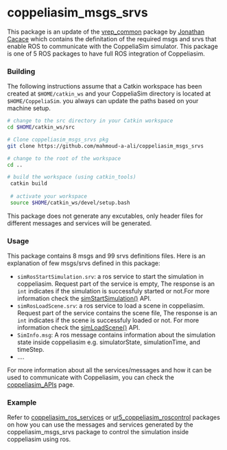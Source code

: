 # coppeliasim_msgs_srvs
This package is an update of the [vrep_common] package by [Jonathan Cacace][] which contains the definitation of the required msgs and srvs that enable ROS to communicate with the CoppeliaSim simulator. This package is one of 5 ROS packages to have full ROS integration of Coppeliasim.

### Building 
The following instructions assume that a Catkin workspace has been created at `$HOME/catkin_ws` and your CoppeliaSim directory is located at `$HOME/CoppeliaSim`. you always can update the paths based on your machine setup.

```bash
# change to the src directory in your Catkin workspace
cd $HOME/catkin_ws/src

# Clone coppeliasim_msgs_srvs pkg 
git clone https://github.com/mahmoud-a-ali/coppeliasim_msgs_srvs

# change to the root of the workspace
cd ..

# build the workspace (using catkin_tools)
 catkin build
 
 # activate your workspace
 source $HOME/catkin_ws/devel/setup.bash
```
This package does not generate any excutables, only header files for different messages and services will be generated.

### Usage
This package contains 8 msgs and 99 srvs definitions files. Here is an explanation of few msgs/srvs defined in this package:
- `simRosStartSimulation.srv`: a ros service to start the simulation in coppeliasim. Request part of the service is empty,  The response is an `int` indicates if the simulation is successfuly started or not.For more information check the  [simStartSimulation()][] API. 
- `simRosLoadScene.srv`: a ros service to load a scene in coppeliasim. Request part of the service contains the scene file,  The response is an `int` indicates if the scene is successfuly loaded or not. For more information check the [simLoadScene()][] API.
- `SimInfo.msg`: A ros message contains information about the simulation state inside coppeliasim e.g. simulatorState, simulationTime, and timeStep. 
- ....

For more information about all the services/messages and how it can be used to communicate with Coppeliasim, you can check the [coppeliasim_APIs][] page.



### Example 
Refer to [coppeliasim_ros_services][] or [ur5_coppeliasim_roscontrol][] packages on how you can use the messages and services generated by the coppeliasim_msgs_srvs package to control the simulation inside coppeliasim using ros.

[Jonathan Cacace]: http://wpage.unina.it/jonathan.cacace/
[coppeliasim_APIs]: https://www.coppeliarobotics.com/helpFiles/en/apiFunctionListCategory.htm
[coppeliasim_ros_services]: https://github.com/mahmoud-a-ali/coppeliasim_ros_services
[Coppeliasim_msgs_srvs]: https://github.com/mahmoud-a-ali/Coppeliasim_msgs_srvs
[vrep_plugin]: https://github.com/jocacace/vrep_plugin
[coppeliasim]: https://www.coppeliarobotics.com/
[ur5_coppeliasim_roscontrol]: https://github.com/tud-cor/ur5_coppeliasim_roscontrol
[simStartSimulation()]: https://www.coppeliarobotics.com/helpFiles/en/regularApi/simStartSimulation.htm
[simLoadScene()]: https://www.coppeliarobotics.com/helpFiles/en/regularApi/simLoadScene.htm
[vrep_common]: https://github.com/jocacace/vrep_common

